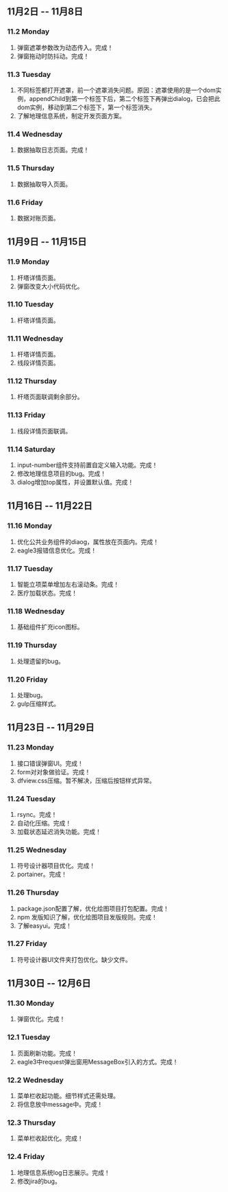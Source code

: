 ## 11月2日 -- 11月8日

### 11.2 Monday
1. 弹窗遮罩参数改为动态传入。完成！
2. 弹窗拖动时防抖动。完成！

### 11.3 Tuesday
1. 不同标签都打开遮罩，前一个遮罩消失问题。原因：遮罩使用的是一个dom实例，appendChild到第一个标签下后，第二个标签下再弹出dialog，已会把此dom实例，移动到第二个标签下，第一个标签消失。
2. 了解地理信息系统，制定开发页面方案。

### 11.4 Wednesday
1. 数据抽取日志页面。完成！

### 11.5 Thursday
1. 数据抽取导入页面。

### 11.6 Friday
1. 数据对账页面。

## 11月9日 -- 11月15日

### 11.9 Monday
1. 杆塔详情页面。
2. 弹窗改变大小代码优化。

### 11.10 Tuesday
1. 杆塔详情页面。

### 11.11 Wednesday
1. 杆塔详情页面。
2. 线段详情页面。

### 11.12 Thursday
1. 杆塔页面联调剩余部分。

### 11.13 Friday
1. 线段详情页面联调。

### 11.14 Saturday
1. input-number组件支持前置自定义输入功能。完成！
2. 修改地理信息项目的bug。完成！
3. dialog增加top属性，并设置默认值。完成！

## 11月16日 -- 11月22日

### 11.16 Monday
1. 优化公共业务组件的diaog，属性放在页面内。完成！
2. eagle3报错信息优化。完成！

### 11.17 Tuesday
1. 智能立项菜单增加左右滚动条。完成！
2. 医疗加载状态。完成！

### 11.18 Wednesday
1. 基础组件扩充icon图标。

### 11.19 Thursday
1. 处理遗留的bug。

### 11.20 Friday
1. 处理bug。
2. gulp压缩样式。

## 11月23日 -- 11月29日

### 11.23 Monday
1. 接口错误弹窗UI。完成！
2. form对对象做验证。完成！
3. dfview.css压缩。暂不解决，压缩后按钮样式异常。

### 11.24 Tuesday
1. rsync。完成！
2. 自动化压缩。完成！
3. 加载状态延迟消失功能。完成！

### 11.25 Wednesday
1. 符号设计器项目优化。完成！
2. portainer。完成！

### 11.26 Thursday
1. package.json配置了解，优化绘图项目打包配置。完成！
2. npm 发版知识了解，优化绘图项目发版规则。完成！
3. 了解easyui。完成！

### 11.27 Friday
1. 符号设计器UI文件夹打包优化。缺少文件。

## 11月30日 -- 12月6日

### 11.30 Monday
1. 弹窗优化。完成！

### 12.1 Tuesday
1. 页面刷新功能。完成！
2. eagle3中request弹出窗用MessageBox引入的方式。完成！

### 12.2 Wednesday
1. 菜单栏收起功能。细节样式还需处理。
2. 将信息放中message中。完成！

### 12.3 Thursday
1. 菜单栏收起优化。完成！

### 12.4 Friday
1. 地理信息系统log日志展示。完成！
2. 修改jira的bug。
